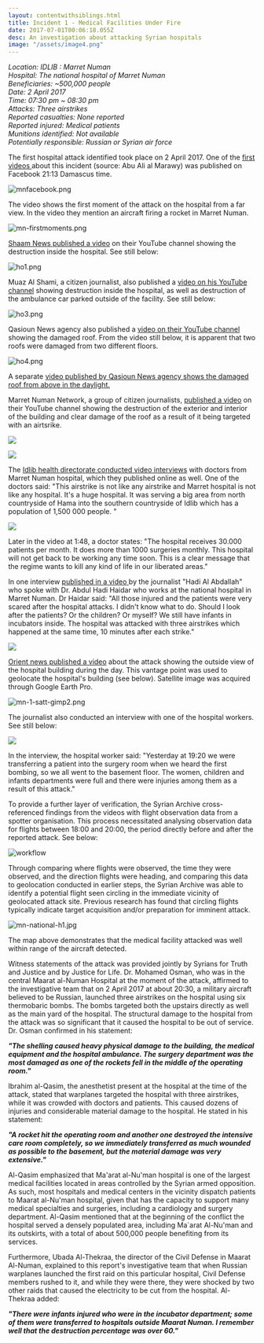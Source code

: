 ```yaml
---
layout: contentwithsiblings.html
title: Incident 1 - Medical Facilities Under Fire
date: 2017-07-01T00:06:18.055Z
desc: An investigation about attacking Syrian hospitals
image: "/assets/image4.png"
---
```


_Location: IDLIB : Marret Numan_  
_Hospital: The national hospital of Marret Numan_  
_Beneficiaries: ~500,000 people_  
_Date: 2 April 2017_  
_Time: 07:30 pm ~ 08:30 pm_  
_Attacks: Three airstrikes_  
_Reported casualties: None reported_  
_Reported injured: Medical patients_  
_Munitions identified: Not available_  
_Potentially responsible: Russian or Syrian air force_

The first hospital attack identified took place on 2 April 2017. One of the [first videos ][1]about this incident (source: Abu Ali al Marawy) was published on Facebook 21:13 Damascus time.  

![mnfacebook.png][2]

The video shows the first moment of the attack on the hospital from a far view. In the video they mention an aircraft firing a rocket in Marret Numan.  

![mn-firstmoments.png][3]

[Shaam News published a video][4] on their YouTube channel showing the destruction inside the hospital. See still below:

![ho1.png][5]

Muaz Al Shami, a citizen journalist, also published a [video on his YouTube channel][6] showing destruction inside the hospital, as well as destruction of the ambulance car parked outside of the facility. See still below:

![ho3.png][7]

Qasioun News agency also published a [video on their YouTube channel ][8]showing the damaged roof. From the video still below, it is apparent that two roofs were damaged from two different floors.   

![ho4.png][9]

A separate [video published by Qasioun News agency shows the damaged roof from above in the daylight.][10]

Marret Numan Network, a group of citizen journalists, [published a video][11] on their YouTube channel showing the destruction of the exterior and interior of the building and clear damage of the roof as a result of it being targeted with an airtsrike.   

![][12]  

![][13]  

The [Idlib health directorate conducted video interviews][14] with doctors from Marret Numan hospital, which they published online as well. One of the doctors said: "This airstrike is not like any airstrike and Marret hospital is not like any hospital. It's a huge hospital. It was serving a big area from north countryside of Hama into the southern countryside of Idlib which has a population of 1,500 000 people. "

![][15]

Later in the video at 1:48, a doctor states: "The hospital receives 30.000 patients per month. It does more than 1000 surgeries monthly. This hospital will not get back to be working any time soon. This is a clear message that the regime wants to kill any kind of life in our liberated areas."

In one interview [published in a video ][16]by the journalist "Hadi Al Abdallah" who spoke with Dr. Abdul Hadi Haidar who works at the national hospital in Marret Numan. Dr Haidar said: "All those injured and the patients were very scared after the hospital attacks. I didn't know what to do. Should I look after the patients? Or the children? Or myself? We still have infants in incubators inside. The hospital was attacked with three airstrikes which happened at the same time, 10 minutes after each strike."

![][17]

[Orient news published a video][18] about the attack showing the outside view of the hospital building during the day. This vantage point was used to geolocate the hospital's building (see below). Satellite image was acquired through Google Earth Pro.  

![mn-1-satt-gimp2.png][19]  

The journalist also conducted an interview with one of the hospital workers. See still below:

![][20]  

In the interview, the hospital worker said: "Yesterday at 19:20 we were transferring a patient into the surgery room when we heard the first bombing, so we all went to the basement floor. The women, children and infants departments were full and there were injuries among them as a result of this attack."

To provide a further layer of verification, the Syrian Archive cross-referenced findings from the videos with flight observation data from a spotter organisation. This process necessitated analysing observation data for flights between 18:00 and 20:00, the period directly before and after the reported attack. See below:

 ![workflow][21]

Through comparing where flights were observed, the time they were observed, and the direction flights were heading, and comparing this data to geolocation conducted in earlier steps, the Syrian Archive was able to identify a potential flight seen circling in the immediate vicinity of geolocated attack site. Previous research has found that circling flights typically indicate target acquisition and/or preparation for imminent attack.

![mn-national-h1.jpg][22]  

The map above demonstrates that the medical facility attacked was well within range of the aircraft detected.

Witness statements of the attack was provided jointly by Syrians for Truth and Justice and by Justice for Life. Dr. Mohamed Osman, who was in the central Maarat al-Numan Hospital at the moment of the attack, affirmed to the investigative team that on 2 April 2017 at about 20:30, a military aircraft believed to be Russian, launched three airstrikes on the hospital using six thermobaric bombs. The bombs targeted both the upstairs directly as well as the main yard of the hospital. The structural damage to the hospital from the attack was so significant that it caused the hospital to be out of service. Dr. Osman confirmed in his statement:

**_"The shelling caused heavy physical damage to the building, the medical equipment and the hospital ambulance. The surgery department was the most damaged as one of the rockets fell in the middle of the operating room."_**

Ibrahim al-Qasim, the anesthetist present at the hospital at the time of the attack, stated that warplanes targeted the hospital with three airstrikes, while it was crowded with doctors and patients. This caused dozens of injuries and considerable material damage to the hospital. He stated in his statement:

**_"A rocket hit the operating room and another one destroyed the intensive care room completely, so we immediately transferred as much wounded as possible to the basement, but the material damage was very extensive."_**

Al-Qasim emphasized that Ma'arat al-Nu'man hospital is one of the largest medical facilities located in areas controlled by the Syrian armed opposition. As such, most hospitals and medical centers in the vicinity dispatch patients to Maarat al-Nu'man hospital, given that has the capacity to support many medical specialties and surgeries, including a cardiology and surgery department. Al-Qasim mentioned that at the beginning of the conflict the hospital served a densely populated area, including Ma`arat Al-Nu'man and its outskirts, with a total of about 500,000 people benefiting from its services.

Furthermore, Ubada Al-Thekraa, the director of the Civil Defense in Maarat Al-Numan, explained to this report's investigative team that when Russian warplanes launched the first raid on this particular hospital, Civil Defense members rushed to it, and while they were there, they were shocked by two other raids that caused the electricity to be cut from the hospital. Al-Thekraa added:

**_"There were infants injured who were in the incubator department; some of them were transferred to hospitals outside Maarat Numan. I remember well that the destruction percentage was over 60."_**

[1]: https://www.facebook.com/100009011485480/videos/vb.100009011485480/1736175996692766/?type=2&theater
[2]: /assets/mnfacebook.png
[3]: /assets/mn-firstmoments.png
[4]: https://www.youtube.com/watch?v=zJ1u05D0AAI
[5]: /assets/image4.png
[6]: https://www.youtube.com/watch?v=lq8vN5ZPX8c
[7]: /assets/image3.png
[8]: https://www.youtube.com/watch?v=Qyv8TBn3AMk
[9]: /assets/image7.png
[10]: https://www.youtube.com/watch?v=wJKHZAcTvKE
[11]: https://www.youtube.com/watch?v=e5N5tBOOE9c
[12]: /assets/image10.png
[13]: /assets/image8.png
[14]: https://www.youtube.com/watch?v=iSAP3nj_X8Q
[15]: /assets/image5.png
[16]: https://www.youtube.com/watch?v=LBGfAG-Ob-Q
[17]: /assets/image6.png
[18]: https://www.youtube.com/watch?v=sx-eBZKNh6I
[19]: /assets/mn-1-satt-gimp2.png
[20]: /assets/image9.png
[21]: /assets/2_april_2017b_with_arrows.width-800.png
[22]: /assets/mn-national-h1.jpg
